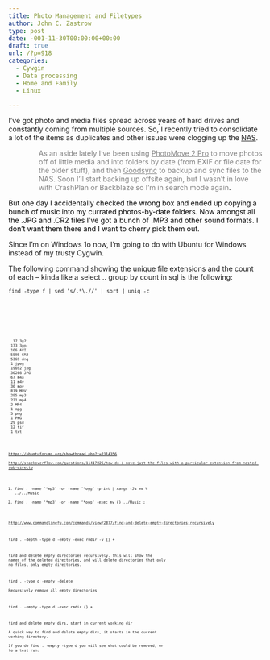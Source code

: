 ```yaml
---
title: Photo Management and Filetypes
author: John C. Zastrow
type: post
date: -001-11-30T00:00:00+00:00
draft: true
url: /?p=918
categories:
  - Cywgin
  - Data processing
  - Home and Family
  - Linux

---
```

I&#8217;ve got photo and media files spread across years of hard drives and constantly coming from multiple sources. So, I recently tried to consolidate a lot of the items as duplicates and other issues were clogging up the <a href="https://www.amazon.com/Synology-DiskStation-Diskless-Attached-DS214play/dp/B00FWUQNDQ" target="_blank">NAS</a>.

<p style="padding-left: 60px;">
  <span style="color: #808080;">As an aside lately I&#8217;ve been using <a style="color: #808080;" href="http://www.mjbpix.com/" target="_blank">PhotoMove 2 Pro</a> to move photos off of little media and into folders by date (from EXIF or file date for the older stuff), and then <a style="color: #808080;" href="https://www.goodsync.com/" target="_blank">Goodsync</a> to backup and sync files to the NAS. Soon I&#8217;ll start backing up offsite again, but I wasn&#8217;t in love with CrashPlan or Backblaze so I&#8217;m in search mode again</span>.
</p>

<span style="color: #000000;">But one day I accidentally checked the wrong box and ended up copying a bunch of music into my currated photos-by-date folders. Now amongst all the .JPG and .CR2 files I&#8217;ve got a bunch of .MP3 and other sound formats. I don&#8217;t want them there and I want to cherry pick them out. </span>

Since I&#8217;m on Windows 1o now, I&#8217;m going to do with Ubuntu for Windows instead of my trusty Cygwin.

The following command showing the unique file extensions and the count of each &#8211; kinda like a select .. group by count in sql is the following:

<pre><code><code>find -type f | sed 's/.*\.//' | sort | uniq -c</pre>

&nbsp;

<pre><code><code>  17 3g2
 173 3gp
 106 AVI
 5598 CR2
 5369 dng
 1 jpeg
 19692 jpg
 30208 JPG
 67 m4a
 11 m4v
 36 mov
 819 MOV
 295 mp3
 221 mp4
 2 MP4
 1 mpg
 5 png
 1 PNG
 29 psd
 12 tif
 1 txt</pre>

https://ubuntuforums.org/showthread.php?t=2114356  
http://stackoverflow.com/questions/11417825/how-do-i-move-just-the-files-with-a-particular-extension-from-nested-sub-directo

  1. find . -name &#8216;\*mp3&#8217; -or -name &#8216;\*ogg&#8217; -print | xargs -J% mv % ../../Music
  2. find . -name &#8216;\*mp3&#8217; -or -name &#8216;\*ogg&#8217; -exec mv {} ../Music \;

http://www.commandlinefu.com/commands/view/2877/find-and-delete-empty-directories-recursively

find . -depth -type d -empty -exec rmdir -v {} +

find and delete empty directories recursively. This will show the names of the deleted directories, and will delete directories that only no files, only empty directories.

find . -type d -empty -delete  
Recursively remove all empty directories

find . -empty -type d -exec rmdir {} +

find and delete empty dirs, start in current working dir  
A quick way to find and delete empty dirs, it starts in the current working directory.  
If you do find . -empty -type d you will see what could be removed, or to a test run.